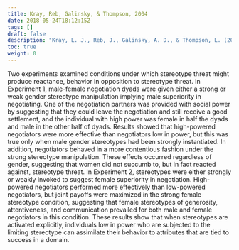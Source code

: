```yaml
---
title: Kray, Reb, Galinsky, & Thompson, 2004
date: 2018-05-24T18:12:15Z
tags: []
draft: false
description: "Kray, L. J., Reb, J., Galinsky, A. D., & Thompson, L. (2004). Stereotype reactance at the bargaining table: The effect of stereotype activation and power on claiming and creating value. *Personality and Social Psychology Bulletin, 30,* 399-411."
toc: true
weight: 0
---
```


Two experiments examined conditions under which stereotype threat might produce reactance, behavior in opposition to stereotype threat. In Experiment 1, male-female negotiation dyads were given either a strong or weak gender stereotype manipulation implying male superiority in negotiating. One of the negotiation partners was provided with social power by suggesting that they could leave the negotiation and still receive a good settlement, and the individual with high power was female in half the dyads and male in the other half of dyads. Results showed that high-powered negotiators were more effective than negotiators low in power, but this was true only when male gender stereotypes had been strongly instantiated. In addition, negotiators behaved in a more contentious fashion under the strong stereotype manipulation. These effects occurred regardless of gender, suggesting that women did not succumb to, but in fact reacted against, stereotype threat. In Experiment 2, stereotypes were either strongly or weakly invoked to suggest female superiority in negotiation. High-powered negotiators performed more effectively than low-powered negotiators, but joint payoffs were maximized in the strong female stereotype condition, suggesting that female stereotypes of generosity, attentiveness, and communication prevailed for both male and female negotiators in this condition. These results show that when stereotypes are activated explicitly, individuals low in power who are subjected to the limiting stereotype can assimilate their behavior to attributes that are tied to success in a domain.

